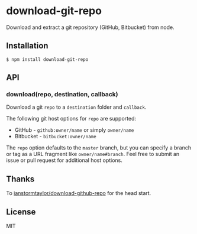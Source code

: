 # download-git-repo

Download and extract a git repository (GitHub, Bitbucket) from node.  

## Installation

    $ npm install download-git-repo

## API

### download(repo, destination, callback)

Download a git `repo` to a `destination` folder and `callback`.

The following git host options for `repo` are supported:

- GitHub - `github:owner/name` or simply `owner/name`
- Bitbucket - `bitbucket:owner/name`

The `repo` option defaults to the `master` branch, but you can specify a branch or tag as a URL fragment like `owner/name#branch`.
Feel free to submit an issue or pull request for additional host options.

## Thanks

To [ianstormtaylor/download-github-repo](https://github.com/ianstormtaylor/download-github-repo) for the head start.

## License

MIT

